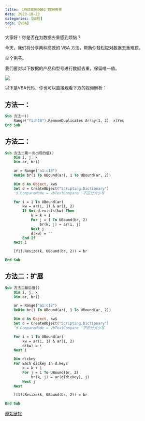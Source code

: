```yaml
---
title: 【VBA案例006】数据去重
date: 2023-10-23
categories: [编程]
tags: [VBA]
---
```

大家好！你是否在为数据去重感到烦恼？

今天，我们将分享两种高效的 VBA 方法，帮助你轻松应对数据去重难题。

举个例子。

我们要对以下数据的产品和型号进行数据去重，保留唯一值。

![](https://img.richfan.site/program/vba/vba案列/【VBA案例006】数据去重.png)

以下是VBA代码，你也可以直接观看下方的视频解析：

## 方法一：

```vb
Sub 方法一()
    Range("f1:h18").RemoveDuplicates Array(1, 2), xlYes
End Sub
```

## 方法二：

```vb
Sub 方法二第一次出现的值()
    Dim i, j, k
    Dim ar, br()

    ar = Range("a1:c18")
    ReDim br(1 To UBound(ar), 1 To UBound(ar, 2))

    Dim d As Object, kw$
    Set d = CreateObject("Scripting.Dictionary")
    'd.CompareMode = vbTextCompare '不区分大小写

    For i = 1 To UBound(ar)
        kw = ar(i, 1) & ar(i, 2)
        If Not d.exists(kw) Then
            k = k + 1
            For j = 1 To UBound(br, 2)
                br(k, j) = ar(i, j)
            Next j
            d(kw) = ""
        End If
    Next i

    [f1].Resize(k, UBound(br, 2)) = br

End Sub
```

## 方法二：扩展

```vb
Sub 方法二最后值()
    Dim i, j, k
    Dim ar, br()

    ar = Range("a1:c18")
    ReDim br(1 To UBound(ar), 1 To UBound(ar, 2))

    Dim d As Object, kw$
    Set d = CreateObject("Scripting.Dictionary")
    'd.CompareMode = vbTextCompare '不区分大小写

    For i = 1 To UBound(ar)
        kw = ar(i, 1) & ar(i, 2)
        d(kw) = i
    Next i

    Dim dickey
    For Each dickey In d.keys
        k = k + 1
        For j = 1 To UBound(br, 2)
            br(k, j) = ar(d(dickey), j)
        Next j
    Next

    [f1].Resize(k, UBound(br, 2)) = br

End Sub
```

[原始链接](https://mp.weixin.qq.com/s?__biz=MzIyOTc3NzQ2NA==&mid=2247485123&idx=1&sn=74578fe8bd5288519db8f509207b0caf&chksm=e8bccf94dfcb468231cb18e7d79f65bd75b01a4636fd0523cb5f36f565447027255b915e52e9&scene=178&cur_album_id=3115603487041503237#rd)